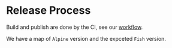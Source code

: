 # Release Process

Build and publish are done by the CI, see our [workflow].

We have a map of `Alpine` version and the expceted `Fish` version.

[workflow]: .github/workflows/build-images.yml